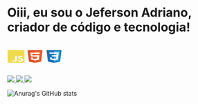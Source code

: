 # Oiii, eu sou o Jeferson Adriano, criador de código e tecnologia!

<div style="display: inline_block"><br>
  <img align="center" alt="JavaScript" height="30" width="40" src="https://raw.githubusercontent.com/devicons/devicon/master/icons/javascript/javascript-plain.svg">
  <img align="center" alt="HTML" height="30" width="40" src="https://raw.githubusercontent.com/devicons/devicon/master/icons/html5/html5-original.svg">
  <img align="center" alt="CSS" height="30" width="40" src="https://raw.githubusercontent.com/devicons/devicon/master/icons/css3/css3-original.svg">
</div>
  
##

<div> 
  <a href="https://instagram.com/jjefersonadriano" target="_blank">
    <img src="https://img.shields.io/badge/-Instagram-%23E4405F?style=for-the-badge&logo=instagram&logoColor=white" target="_blank">
  </a>
  
  <a href="mailto:Jefersonadrianohorn@gmail.com">
    <img src="https://img.shields.io/badge/-Gmail-%23333?style=for-the-badge&logo=gmail&logoColor=white" target="_blank">
  </a>
  <a href="https://wa.me/5566981188360?text=Oii%2C+vim+pelo+seu+Github+%F0%9F%90%88%E2%80%8D%E2%AC%9B%21" target="_blank">
    <img src="https://img.shields.io/badge/WhatsApp-25D366?style=for-the-badge&logo=whatsapp&logoColor=white" target="_blank">
  </a>
</div>


![Anurag's GitHub stats](https://github-readme-stats.vercel.app/api?username=jefersonadrianohorn&show_icons=true&theme=radical)
